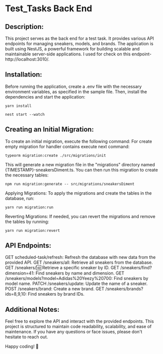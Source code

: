 # Test_Tasks Back End 
## Description:
This project serves as the back end for a test task. It provides various API endpoints for managing sneakers, models, 
and brands. The application is built using NestJS, a powerful framework for building scalable and maintainable 
server-side applications.
I used for check on this endpoint- http://localhost:3010/.

## Installation:
Before running the application, create a .env file with the necessary environment variables, as specified in the sample 
file. Then, install the dependencies and start the application:
```
yarn install

nest start --watch
```
## Creating an Initial Migration:
To create an initial migration, execute the following command:
For create empty migration for handler contains execute next command:
```
typeorm migration:create ./src/migrations/init
```
This will generate a new migration file in the "migrations" directory named {TIMESTAMP}-sneakersDiment.ts. You can then
run this migration to create the necessary tables:
```
npm run migration:generate -- src/migrations/sneakersDiment
```
Applying Migrations:
To apply the migrations and create the tables in the database, run:
```
yarn run migration:run
```
Reverting Migrations:
If needed, you can revert the migrations and remove the tables by running:
```
yarn run migration:revert
```
## API Endpoints:
GET scheduled-task/refresh: Refresh the database with new data from the provided API.
GET /sneakers/all: Retrieve all sneakers from the database.
GET /sneakers/:id: Retrieve a specific sneaker by ID.
GET /sneakers/find?dimension=41: Find sneakers by name and dimension.
GET /sneakers/models?model=Adidas%20Yeezy%20700: Find sneakers by model name.
PATCH /sneakers/update: Update the name of a sneaker.
POST /sneakers/brand: Create a new brand.
GET /sneakers/brands?ids=8,9,10: Find sneakers by brand IDs.



## Additional Notes:
Feel free to explore the API and interact with the provided endpoints. This project is structured to maintain code readability, scalability, and ease of maintenance. If you have any questions or face issues, please don't hesitate to reach out.

Happy coding! 🚀